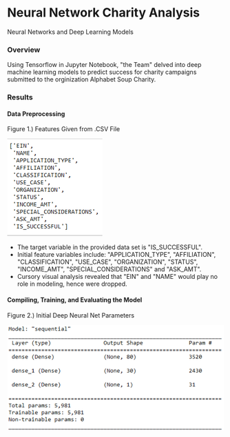 # Neural Network Charity Analysis
Neural Networks and Deep Learning Models

### Overview
Using Tensorflow in Jupyter Notebook, "the Team" delved into deep machine learning models to predict success for charity campaigns submitted to
the orginization Alphabet Soup Charity.

### Results
#### Data Preprocessing

Figure 1.) Features Given from .CSV File

![](Resources/Fig1.png)

* The target variable in the provided data set is "IS_SUCCESSFUL".
* Initial feature variables include: "APPLICATION_TYPE", "AFFILIATION", "CLASSIFICATION", "USE_CASE", "ORGANIZATION", "STATUS", "INCOME_AMT", "SPECIAL_CONSIDERATIONS" and "ASK_AMT".
* Cursory visual analysis revealed that "EIN" and "NAME" would play no role in modeling, hence were dropped.

#### Compiling, Training, and Evaluating the Model

Figure 2.) Initial Deep Neural Net Parameters

![](Resources/Fig2.png)
